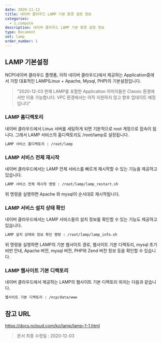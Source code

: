 ```yaml
---
date: 2020-11-13
title: 네이버 클라우드 LAMP 기본 환경 설정 정보
categories:
  - 1.compute
description: 네이버 클라우드 LAMP 기본 환경 설정 정보
type: Document
set: lamp
order_number: 1
---
```


## LAMP 기본설정

NCP(네이버 클라우드 플랫폼, 이하 네이버 클라우드)에서 제공하는 Application중에서 가장 대표적인 LAMP(Linux + Apache, Mysql, PHP)의 기본설정입니다.

> "2020-12-03 현재 LAMP를 포함한 Application 이미지들은 Classic 환경에서만 이용 가능합니다.  VPC 환경에서는 아직 지원하지 않고 향후 업데이트 예정입니다"

### LAMP 홈디렉토리
네이버 클라우드에서 Linux 서버를 세팅하게 되면 기본적으로 root 계정으로 접속이 됩니다.
그래서 LAMP 서비스의 홈디렉토리도 /root/lamp로 설정됩니다. 

``` bash
LAMP 서비스 홈디렉토리 : /root/lamp
```

### LAMP 서비스 전체 재시작
네이버 클라우드에서는 LAMP 전체 서비스를 빠르게 재시작할 수 있는 기능을 제공하고 있습니다.

``` bash
LAMP 서비스 전체 재시작 명령 : /root/lamp/lamp_restart.sh
```

위 명령을 실행하면 Apache 와 mysql이 순서대로 재시작됩니다.


### LAMP 서비스 설치 상태 확인
네이버 클라우드에서는 LAMP 서비스들의 설치 정보를 확인할 수 있는 기능도 제공하고 있습니다.

``` bash
LAMP 설치 상태와 정보 확인 명령 : /root/lamp/lamp_info.sh
```

위 명령을 실행하면 LAMP의 기본 웹사이트 경로, 웹사이트 기본 디렉토리, mysql 초기 비번 안내, Apache 버전, mysql 버전, PHP와 Zend 버전 정보 등을 확인할 수 있습니다.



### LAMP 웹사이트 기본 디렉토리 
네이버 클라우드에서 제공하는 LAMP의 웹사이트 기본 디렉토리 위치는 다음과 같습니다.

``` bash
웹사이트 기본 디렉토리 : /ncp/data/www
```


## 참고 URL
<a href="https://docs.ncloud.com/ko/lamp/lamp-1-1.html" target="_blank">https://docs.ncloud.com/ko/lamp/lamp-1-1.html</a>

> 문서 최종 수정일 : 2020-12-03
